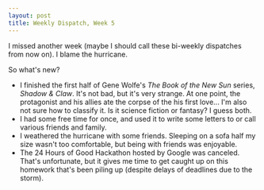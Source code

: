 ```yaml
---
layout: post
title: Weekly Dispatch, Week 5
---
```


I missed another week (maybe I should call these bi-weekly dispatches from now on).  I blame the <span title="Hurricane Sandy">hurricane</span>.

So what's new?

* I finished the first half of Gene Wolfe's _The Book of the New Sun_ series, _Shadow & Claw_.  It's not bad, but it's very strange.  At one point, the protagonist and his allies ate the corpse of the his first love...  I'm also not sure how to classify it.  Is it science fiction or fantasy?  I guess both.
* I had some free time for once, and used it to write some letters to or call various friends and family.
* I weathered the hurricane with some friends.  Sleeping on a sofa half my size wasn't too comfortable, but being with friends was enjoyable.
* The 24 Hours of Good Hackathon hosted by Google was canceled.  That's unfortunate, but it gives me time to get caught up on this homework that's been piling up (despite delays of deadlines due to the storm).

